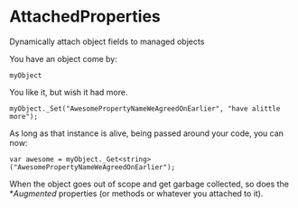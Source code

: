 # AttachedProperties
Dynamically attach object fields to managed objects

You have an object come by:

`myObject`

You like it, but wish it had more.

`myObject._Set("AwesomePropertyNameWeAgreedOnEarlier", "have alittle more");`

As long as that instance is alive, being passed around your code, you can now:

`var awesome = myObject._Get<string>("AwesomePropertyNameWeAgreedOnEarlier");`

When the object goes out of scope and get garbage collected, so does the **Augmented* properties (or methods or whatever you attached to it).


